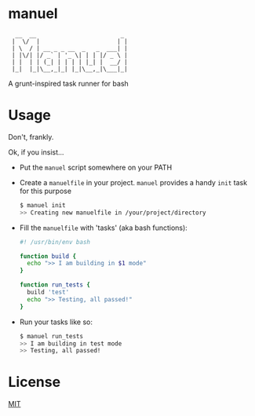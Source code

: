 # manuel

```
  __  __                        _
 |  \/  |                      | |
 | \  / | __ _ _ __  _   _  ___| |
 | |\/| |/ _` | '_ \| | | |/ _ \ |
 | |  | | (_| | | | | |_| |  __/ |
 |_|  |_|\__,_|_| |_|\__,_|\___|_|
```

A grunt-inspired task runner for bash

# Usage

Don't, frankly.

Ok, if you insist...

- Put the `manuel` script somewhere on your PATH

- Create a `manuelfile` in your project. `manuel` provides a handy `init` task
  for this purpose
  ```bash
  $ manuel init
  >> Creating new manuelfile in /your/project/directory
  ```

- Fill the `manuelfile` with 'tasks' (aka bash functions):

  ```bash
  #! /usr/bin/env bash

  function build {
    echo ">> I am building in $1 mode"
  }

  function run_tests {
    build 'test'
    echo ">> Testing, all passed!"
  }
  ```

- Run your tasks like so:

  ```bash
  $ manuel run_tests
  >> I am building in test mode
  >> Testing, all passed!
  ```

# License

[MIT](http://opensource.org/licenses/MIT)
